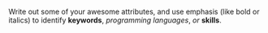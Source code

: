 Write out some of your awesome attributes, and use emphasis (like bold or italics) to identify **keywords**, _programming languages_, *or* **skills**. 
